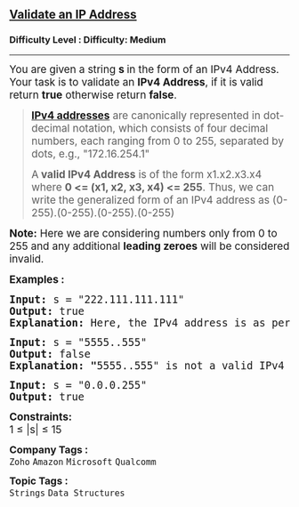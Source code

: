 <h2><a href="https://www.geeksforgeeks.org/problems/validate-an-ip-address-1587115621/1?page=1&company=Zoho&sortBy=submissions">Validate an IP Address</a></h2><h3>Difficulty Level : Difficulty: Medium</h3><hr><div class="problems_problem_content__Xm_eO"><p><span style="font-size: 14pt;">You are given a string <strong>s </strong>in the form of an IPv4 Address. Your task is to validate an <strong>IPv4 Address</strong>, if it is valid return <strong>true</strong> otherwise return <strong>false</strong>.</span></p>
<blockquote>
<p><span style="font-size: 14pt;"><strong><a href="http://en.wikipedia.org/wiki/IP_address">IPv4 addresses</a></strong> are canonically represented in dot-decimal notation, which consists of four decimal numbers, each ranging from 0 to 255, separated by dots, e.g., "172.16.254.1"</span></p>
<p><span style="font-size: 14pt;">A<strong> valid IPv4 Address</strong> is of the form x1.x2.x3.x4 where <strong>0 &lt;= (x1, x2, x3, x4) &lt;= 255</strong>. Thus, we can write the generalized form of an IPv4 address as (0-255).(0-255).(0-255).(0-255)</span></p>
</blockquote>
<p><span style="font-size: 14pt;"><strong>Note:</strong> Here we are considering numbers only from 0 to 255 and any additional <strong>leading zeroes</strong> will be considered invalid.</span></p>
<p><span style="font-size: 14pt;"><strong>Examples :</strong></span></p>
<pre><span style="font-size: 14pt;"><strong>Input: </strong>s = "222.111.111.111"
<strong>Output: </strong>true
<strong>Explanation:</strong> Here, the IPv4 address is as per the criteria mentioned and also all four decimal numbers lies in the mentioned range.
</span></pre>
<pre><span style="font-size: 14pt;"><strong>Input: </strong>s<strong> </strong>= "5555..555"
<strong>Output: </strong>false<strong>
Explanation: "</strong>5555..555" is not a valid IPv4 address, as the middle two portions are missing.<br></span></pre>
<pre><span style="font-size: 14pt;"><strong>Input: </strong>s<strong> </strong>= "0.0.0.255"
<strong>Output: </strong>true</span></pre>
<p><span style="font-size: 14pt;"><strong>Constraints:</strong><br>1 ≤ |s| ≤ 15</span></p></div><p><span style=font-size:18px><strong>Company Tags : </strong><br><code>Zoho</code>&nbsp;<code>Amazon</code>&nbsp;<code>Microsoft</code>&nbsp;<code>Qualcomm</code>&nbsp;<br><p><span style=font-size:18px><strong>Topic Tags : </strong><br><code>Strings</code>&nbsp;<code>Data Structures</code>&nbsp;